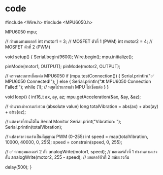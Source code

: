 # code
#include <Wire.h>
#include <MPU6050.h>

MPU6050 mpu;

// กำหนดขามอเตอร์
int motor1 = 3;  // MOSFET ตัวที่ 1 (PWM)
int motor2 = 4;  // MOSFET ตัวที่ 2 (PWM)

void setup() {
  Serial.begin(9600);
  Wire.begin();
  mpu.initialize();

  pinMode(motor1, OUTPUT);
  pinMode(motor2, OUTPUT);

  // ตรวจสอบการเชื่อมต่อ MPU6050
  if (mpu.testConnection()) {
    Serial.println("✅ MPU6050 Connected!");
  } else {
    Serial.println("❌ MPU6050 Connection Failed!");
    while (1); // หยุดโปรแกรมถ้า MPU ไม่เชื่อมต่อ
  }
}

void loop() {
  int16_t ax, ay, az;
  mpu.getAcceleration(&ax, &ay, &az);

  // คำนวณค่าความเร่งรวม (absolute value)
  long totalVibration = abs(ax) + abs(ay) + abs(az);

  // แสดงค่าที่อ่านได้ใน Serial Monitor
  Serial.print("Vibration: ");
  Serial.println(totalVibration);

  // แปลงค่าความเร่งเป็นสัญญาณ PWM (0–255)
  int speed = map(totalVibration, 10000, 40000, 0, 255);
  speed = constrain(speed, 0, 255);

  // ✅ ควบคุมมอเตอร์ 2 ตัว
  analogWrite(motor1, speed);        // มอเตอร์ตัวที่ 1 ทำงานตามแรงสั่น
  analogWrite(motor2, 255 - speed);  // มอเตอร์ตัวที่ 2 สลับแรงกัน

  delay(500);
}

